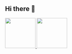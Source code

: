 ## Hi there 👋

<div align="left">
<!--
<picture>
  <source
	srcset="https://github-readme-stats.vercel.app/api?username=Lin-Rexter&show=reviews,discussions_started,discussions_answered,prs_merged,prs_merged_percentage&show_icons=true&rank_icon=github&theme=tokyonight&border_color=42dfeb&ring_color=ebb042&border_radius=6"
	media="(prefers-color-scheme: dark)"
  />
  <source
	srcset="https://github-readme-stats.vercel.app/api?username=Lin-Rexter&show=reviews,discussions_started,discussions_answered,prs_merged,prs_merged_percentage&show_icons=true&rank_icon=github&theme=transparent&border_color=a2dec9&ring_color=4be394&border_radius=6"
	media="(prefers-color-scheme: light), (prefers-color-scheme: no-preference)"
  />
  <img 
	src="https://github-readme-stats.vercel.app/api?username=Lin-Rexter&show=reviews,discussions_started,discussions_answered,prs_merged,prs_merged_percentage&show_icons=true&rank_icon=github&theme=transparent&border_color=a2dec9&ring_color=4be394&border_radius=6"
  />
</picture>
-->

<a href="https://github.com/anuraghazra/github-readme-stats">
	<img
		height="100" 
		src="https://github-readme-stats.vercel.app/api?username=Lin-Rexter&show=reviews,discussions_started,discussions_answered,prs_merged,prs_merged_percentage&show_icons=true&rank_icon=github&theme=tokyonight&border_color=42dfeb&ring_color=ebb042&border_radius=6"
	/>
</a>

<a href="https://github.com/anuraghazra/github-readme-stats">
	<img
		height="100" 
		src="https://github-readme-stats.vercel.app/api/top-langs/?username=Lin-Rexter&layout=donut&theme=one_dark_pro&border_radius=6&border_color=a2dec9&langs_count=10"
	/>
</a>

</div>